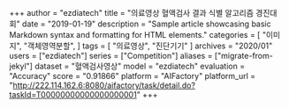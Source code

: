 +++
author = "ezdiatech"
title = "의료영상 혈액검사 결과 식별 알고리즘 경진대회"
date = "2019-01-19"
description = "Sample article showcasing basic Markdown syntax and formatting for HTML elements."
categories = [
    "이미지",
    "객체영역분할",
]
tags = [
    "의료영상",
    "진단기기"
]
archives = "2020/01"
users = ["ezdiatech"]
series = ["Competition"]
aliases = ["migrate-from-jekyl"]
dataset = "혈액검사영상"
model = "ezdiatech"
evaluation = "Accuracy"
score = "0.91866"
platform = "AIFactory"
platform_url = "http://222.114.162.6:8080/aifactory/task/detail.do?taskId=T00000000000000000001"
+++